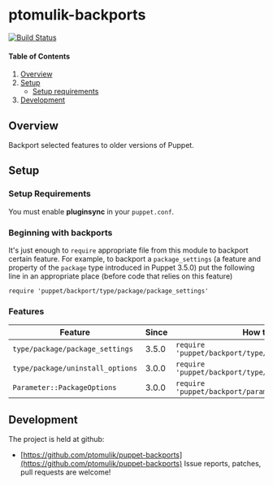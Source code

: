 # ptomulik-backports

[![Build Status](https://travis-ci.org/ptomulik/puppet-backports.png?branch=master)](https://travis-ci.org/ptomulik/puppet-backports)

#### Table of Contents

1. [Overview](#overview)
2. [Setup](#setup)
    * [Setup requirements](#setup-requirements)
3. [Development](#development)

## Overview

Backport selected features to older versions of Puppet.

## Setup

### Setup Requirements

You must enable **pluginsync** in your `puppet.conf`.

### Beginning with backports

It's just enough to `require` appropriate file from this module to backport
certain feature. For example, to backport a `package_settings` (a feature and
property of the `package` type introduced in Puppet 3.5.0) put the following
line in an appropriate place (before code that relies on this feature)

    require 'puppet/backport/type/package/package_settings'

### Features

|           Feature                | Since |                       How to backport                         |
|----------------------------------|-------|---------------------------------------------------------------|
| `type/package/package_settings`  | 3.5.0 | `require 'puppet/backport/type/package/package_settings'`     |
| `type/package/uninstall_options` | 3.0.0 | `require 'puppet/backport/type/package/uninstall_options'`    |
| `Parameter::PackageOptions`      | 3.0.0 | `require 'puppet/backport/parameter/package_options'`         |

## Development
The project is held at github:
* [https://github.com/ptomulik/puppet-backports](https://github.com/ptomulik/puppet-backports)
Issue reports, patches, pull requests are welcome!
